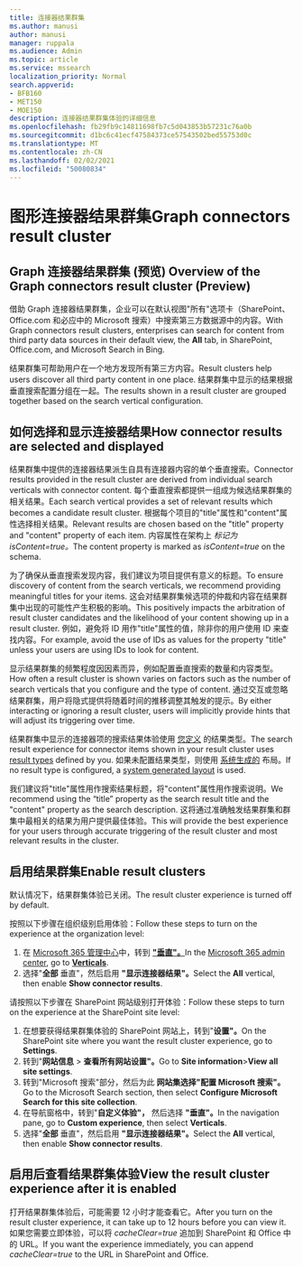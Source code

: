 ```yaml
---
title: 连接器结果群集
ms.author: manusi
author: manusi
manager: ruppala
ms.audience: Admin
ms.topic: article
ms.service: mssearch
localization_priority: Normal
search.appverid:
- BFB160
- MET150
- MOE150
description: 连接器结果群集体验的详细信息
ms.openlocfilehash: fb29fb9c14811698fb7c5d043853b57231c76a0b
ms.sourcegitcommit: d1bc6c41ecf47584373ce57543502bed55753d0c
ms.translationtype: MT
ms.contentlocale: zh-CN
ms.lasthandoff: 02/02/2021
ms.locfileid: "50080834"
---
```

# <a name="graph-connectors-result-cluster"></a><span data-ttu-id="a707b-103">图形连接器结果群集</span><span class="sxs-lookup"><span data-stu-id="a707b-103">Graph connectors result cluster</span></span>

## <a name="overview-of-the-graph-connectors-result-cluster-preview"></a><span data-ttu-id="a707b-104">Graph 连接器结果群集 (预览) </span><span class="sxs-lookup"><span data-stu-id="a707b-104">Overview of the Graph connectors result cluster (Preview)</span></span>  

<span data-ttu-id="a707b-105">借助 Graph 连接器结果群集，企业可以在默认视图"所有"选项卡（SharePoint、Office.com 和必应中的 Microsoft 搜索）中搜索第三方数据源中的内容。</span><span class="sxs-lookup"><span data-stu-id="a707b-105">With Graph connectors result clusters, enterprises can search for content from third party data sources in their default view, the **All** tab, in SharePoint, Office.com, and Microsoft Search in Bing.</span></span>

<span data-ttu-id="a707b-106">结果群集可帮助用户在一个地方发现所有第三方内容。</span><span class="sxs-lookup"><span data-stu-id="a707b-106">Result clusters help users discover all third party content in one place.</span></span> <span data-ttu-id="a707b-107">结果群集中显示的结果根据垂直搜索配置分组在一起。</span><span class="sxs-lookup"><span data-stu-id="a707b-107">The results shown in a result cluster are grouped together based on the search vertical configuration.</span></span>

## <a name="how-connector-results-are-selected-and-displayed"></a><span data-ttu-id="a707b-108">如何选择和显示连接器结果</span><span class="sxs-lookup"><span data-stu-id="a707b-108">How connector results are selected and displayed</span></span>

<span data-ttu-id="a707b-109">结果群集中提供的连接器结果派生自具有连接器内容的单个垂直搜索。</span><span class="sxs-lookup"><span data-stu-id="a707b-109">Connector results provided in the result cluster are derived from individual search verticals with connector content.</span></span> <span data-ttu-id="a707b-110">每个垂直搜索都提供一组成为候选结果群集的相关结果。</span><span class="sxs-lookup"><span data-stu-id="a707b-110">Each search vertical provides a set of relevant results which becomes a candidate result cluster.</span></span> <span data-ttu-id="a707b-111">根据每个项目的"title"属性和"content"属性选择相关结果。</span><span class="sxs-lookup"><span data-stu-id="a707b-111">Relevant results are chosen based on the "title" property and "content" property of each item.</span></span> <span data-ttu-id="a707b-112">内容属性在架构上 *标记为 isContent=true。*</span><span class="sxs-lookup"><span data-stu-id="a707b-112">The content property is marked as *isContent=true* on the schema.</span></span>

<span data-ttu-id="a707b-113">为了确保从垂直搜索发现内容，我们建议为项目提供有意义的标题。</span><span class="sxs-lookup"><span data-stu-id="a707b-113">To ensure discovery of content from the search verticals, we recommend providing meaningful titles for your items.</span></span> <span data-ttu-id="a707b-114">这会对结果群集候选项的仲裁和内容在结果群集中出现的可能性产生积极的影响。</span><span class="sxs-lookup"><span data-stu-id="a707b-114">This positively impacts the arbitration of result cluster candidates and the likelihood of your content showing up in a result cluster.</span></span> <span data-ttu-id="a707b-115">例如，避免将 ID 用作"title"属性的值，除非你的用户使用 ID 来查找内容。</span><span class="sxs-lookup"><span data-stu-id="a707b-115">For example, avoid the use of IDs as values for the property "title" unless your users are using IDs to look for content.</span></span>

<span data-ttu-id="a707b-116">显示结果群集的频繁程度因因素而异，例如配置垂直搜索的数量和内容类型。</span><span class="sxs-lookup"><span data-stu-id="a707b-116">How often a result cluster is shown varies on factors such as the number of search verticals that you configure and the type of content.</span></span> <span data-ttu-id="a707b-117">通过交互或忽略结果群集，用户将隐式提供将随着时间的推移调整其触发的提示。</span><span class="sxs-lookup"><span data-stu-id="a707b-117">By either interacting or ignoring a result cluster, users will implicitly provide hints that will adjust its triggering over time.</span></span>

<span data-ttu-id="a707b-118">结果群集中显示的连接器项的搜索结果体验使用 [您定义](https://docs.microsoft.com/microsoftsearch/customize-search-page#create-your-own-result-type) 的结果类型。</span><span class="sxs-lookup"><span data-stu-id="a707b-118">The search result experience for connector items shown in your result cluster uses [result types](https://docs.microsoft.com/microsoftsearch/customize-search-page#create-your-own-result-type) defined by you.</span></span> <span data-ttu-id="a707b-119">如果未配置结果类型，则使用 [系统生成的](https://docs.microsoft.com/microsoftsearch/customize-search-page#default-search-result-layout) 布局。</span><span class="sxs-lookup"><span data-stu-id="a707b-119">If no result type is configured, a [system generated layout](https://docs.microsoft.com/microsoftsearch/customize-search-page#default-search-result-layout) is used.</span></span> 

<span data-ttu-id="a707b-120">我们建议将"title"属性用作搜索结果标题，将"content"属性用作搜索说明。</span><span class="sxs-lookup"><span data-stu-id="a707b-120">We recommend using the “title” property as the search result title and the "content" property as the search description.</span></span> <span data-ttu-id="a707b-121">这将通过准确触发结果群集和群集中最相关的结果为用户提供最佳体验。</span><span class="sxs-lookup"><span data-stu-id="a707b-121">This will provide the best experience for your users through accurate triggering of the result cluster and most relevant results in the cluster.</span></span> 

## <a name="enable-result-clusters"></a><span data-ttu-id="a707b-122">启用结果群集</span><span class="sxs-lookup"><span data-stu-id="a707b-122">Enable result clusters</span></span>
  
<span data-ttu-id="a707b-123">默认情况下，结果群集体验已关闭。</span><span class="sxs-lookup"><span data-stu-id="a707b-123">The result cluster experience is turned off by default.</span></span>  

<span data-ttu-id="a707b-124">按照以下步骤在组织级别启用体验：</span><span class="sxs-lookup"><span data-stu-id="a707b-124">Follow these steps to turn on the experience at the organization level:</span></span>

1. <span data-ttu-id="a707b-125">在 [Microsoft 365 管理中心](https://admin.microsoft.com)中，转到 [**"垂直"。**](https://admin.microsoft.com/Adminportal/Home#/MicrosoftSearch/verticals)</span><span class="sxs-lookup"><span data-stu-id="a707b-125">In the [Microsoft 365 admin center](https://admin.microsoft.com), go to [**Verticals**](https://admin.microsoft.com/Adminportal/Home#/MicrosoftSearch/verticals).</span></span>
2. <span data-ttu-id="a707b-126">选择"**全部** 垂直"，然后启用 **"显示连接器结果"。**</span><span class="sxs-lookup"><span data-stu-id="a707b-126">Select  the **All** vertical, then enable **Show connector results**.</span></span> 


<span data-ttu-id="a707b-127">请按照以下步骤在 SharePoint 网站级别打开体验：</span><span class="sxs-lookup"><span data-stu-id="a707b-127">Follow these steps to turn on the experience at the SharePoint site level:</span></span>

1. <span data-ttu-id="a707b-128">在想要获得结果群集体验的 SharePoint 网站上，转到"**设置"。**</span><span class="sxs-lookup"><span data-stu-id="a707b-128">On the SharePoint site where you want the result cluster experience, go to **Settings**.</span></span>
2. <span data-ttu-id="a707b-129">转到"**网站信息** > **查看所有网站设置"。**</span><span class="sxs-lookup"><span data-stu-id="a707b-129">Go to **Site information**>**View all site settings**.</span></span>
3. <span data-ttu-id="a707b-130">转到"Microsoft 搜索"部分，然后为此 **网站集选择"配置 Microsoft 搜索"。**</span><span class="sxs-lookup"><span data-stu-id="a707b-130">Go to the Microsoft Search section, then select **Configure Microsoft Search for this site collection**.</span></span>
4. <span data-ttu-id="a707b-131">在导航窗格中，转到"**自定义体验"，** 然后选择 **"垂直"。**</span><span class="sxs-lookup"><span data-stu-id="a707b-131">In the navigation pane, go to **Custom experience**, then select **Verticals**.</span></span>
5. <span data-ttu-id="a707b-132">选择"**全部** 垂直"，然后启用 **"显示连接器结果"。**</span><span class="sxs-lookup"><span data-stu-id="a707b-132">Select the **All** vertical, then enable **Show connector results**.</span></span>

## <a name="view-the-result-cluster-experience-after-it-is-enabled"></a><span data-ttu-id="a707b-133">启用后查看结果群集体验</span><span class="sxs-lookup"><span data-stu-id="a707b-133">View the result cluster experience after it is enabled</span></span>

<span data-ttu-id="a707b-134">打开结果群集体验后，可能需要 12 小时才能查看它。</span><span class="sxs-lookup"><span data-stu-id="a707b-134">After you turn on the result cluster experience, it can take up to 12 hours before you can view it.</span></span> <span data-ttu-id="a707b-135">如果您需要立即体验，可以将 *cacheClear=true* 追加到 SharePoint 和 Office 中的 URL。</span><span class="sxs-lookup"><span data-stu-id="a707b-135">If you want the experience immediately, you can append *cacheClear=true* to the URL in SharePoint and Office.</span></span>
